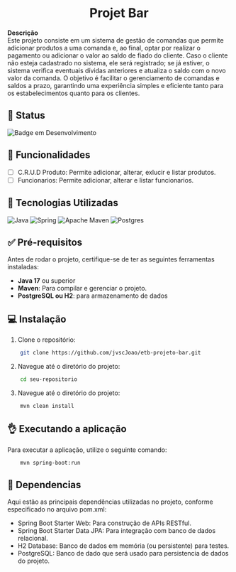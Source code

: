 
<h1 align="center"> Projet Bar </h1>

**Descrição**  
Este projeto consiste em um sistema de gestão de comandas que permite adicionar produtos a uma comanda e, ao final, optar por realizar o pagamento ou adicionar o valor ao saldo de fiado do cliente. Caso o cliente não esteja cadastrado no sistema, ele será registrado; se já estiver, o sistema verifica eventuais dívidas anteriores e atualiza o saldo com o novo valor da comanda. O objetivo é facilitar o gerenciamento de comandas e saldos a prazo, garantindo uma experiência simples e eficiente tanto para os estabelecimentos quanto para os clientes.

## 🚩 Status

![Badge em Desenvolvimento](http://img.shields.io/static/v1?label=STATUS&message=EM%20DESENVOLVIMENTO&color=GREEN&style=for-the-badge)

## 🔰 Funcionalidades

- [ ] C.R.U.D Produto: Permite adicionar, alterar, exlucir e listar produtos.
- [ ] Funcionarios: Permite adicionar, alterar e listar funcionarios.

## 🔨 Tecnologias Utilizadas

![Java](https://img.shields.io/badge/java-%23ED8B00.svg?style=for-the-badge&logo=openjdk&logoColor=white)
![Spring](https://img.shields.io/badge/spring-%236DB33F.svg?style=for-the-badge&logo=spring&logoColor=white)
![Apache Maven](https://img.shields.io/badge/Apache%20Maven-C71A36?style=for-the-badge&logo=Apache%20Maven&logoColor=white)
![Postgres](https://img.shields.io/badge/postgres-%23316192.svg?style=for-the-badge&logo=postgresql&logoColor=white)
  
## ✅ Pré-requisitos

Antes de rodar o projeto, certifique-se de ter as seguintes ferramentas instaladas:

- **Java 17** ou superior
- **Maven**: Para compilar e gerenciar o projeto.
- **PostgreSQL ou H2**: para armazenamento de dados

## 💻 Instalação

1. Clone o repositório:
```bash
    git clone https://github.com/jvscJoao/etb-projeto-bar.git
```

2. Navegue até o diretório do projeto:
```bash
    cd seu-repositorio
```

3. Navegue até o diretório do projeto:
```bash
    mvn clean install
```

## 👌 Executando a aplicação

Para executar a aplicação, utilize o seguinte comando:

```bash
    mvn spring-boot:run
```

## 🔑 Dependencias

Aqui estão as principais dependências utilizadas no projeto, conforme especificado no arquivo pom.xml:

 - Spring Boot Starter Web: Para construção de APIs RESTful.
 - Spring Boot Starter Data JPA: Para integração com banco de dados relacional.
 - H2 Database: Banco de dados em memória (ou persistente) para testes.
 - PostgreSQL: Banco de dado que será usado para persistencia de dados do projeto.
